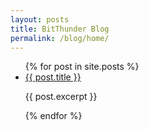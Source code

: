 ```yaml
---
layout: posts
title: BitThunder Blog
permalink: /blog/home/
---
```


<ul>
  {% for post in site.posts %}
    <li>
      <a href="{{ post.url }}">{{ post.title }}</a>
	  <p>{{ post.excerpt }}</p>
    </li>
  {% endfor %}
</ul>

